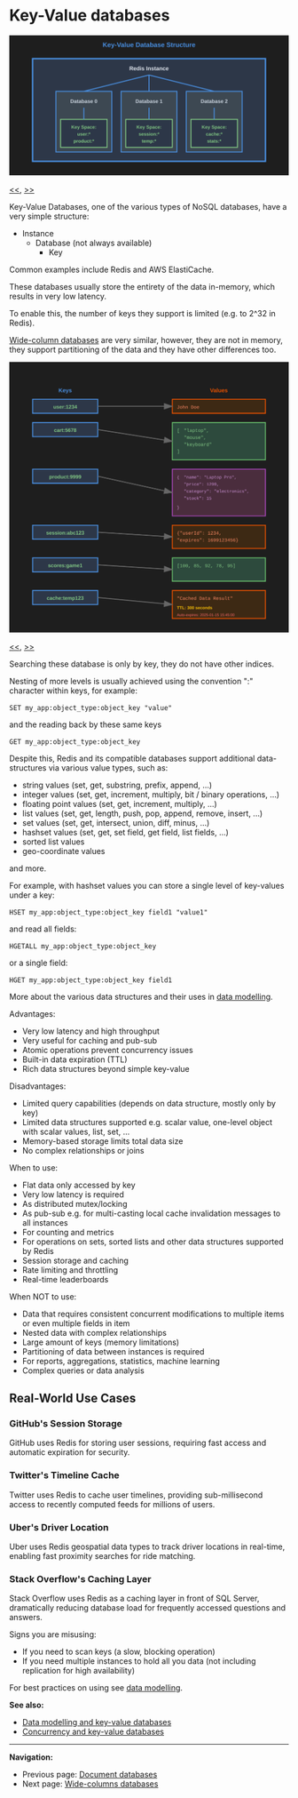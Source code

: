 # Key-Value databases

<a name="image1"></a>

![Key-Value Database Structure](./images/key-value-db-structure.svg)

[<<](./document-dbs.md#image3), [>>](./key-value-dbs.md#image2)

Key-Value Databases, one of the various types of NoSQL databases, have a very simple structure:

- Instance
    - Database (not always available)
        - Key

Common examples include Redis and AWS ElastiCache.

These databases usually store the entirety of the data in-memory, which results in very low latency.

To enable this, the number of keys they support is limited (e.g. to 2^32 in Redis).

[Wide-column databases](./wide-column-dbs.md) are very similar, however, they are not in memory, they support partitioning of the data and they have other differences too.

<a name="image2"></a>

![Key-Value Database Layout](./images/key-value-db-layout.svg)

[<<](./key-value-dbs.md#image1), [>>](./wide-column-dbs.md#image1)

Searching these database is only by key, they do not have other indices.

Nesting of more levels is usually achieved using the convention ":" character within keys, for example:

```Redis
SET my_app:object_type:object_key "value"
```

and the reading back by these same keys

```Redis
GET my_app:object_type:object_key
```

Despite this, Redis and its compatible databases support additional data-structures via various value types, such as:

- string values (set, get, substring, prefix, append, ...)
- integer values (set, get, increment, multiply, bit / binary operations, ...)
- floating point values (set, get, increment, multiply, ...)
- list values (set, get, length, push, pop, append, remove, insert, ...)
- set values (set, get, intersect, union, diff, minus, ...)
- hashset values (set, get, set field, get field, list fields, ...)
- sorted list values
- geo-coordinate values

and more.


For example, with hashset values you can store a single level of key-values under a key:

```Redis
HSET my_app:object_type:object_key field1 "value1"
```

and read all fields:

```Redis
HGETALL my_app:object_type:object_key
```

or a single field:

```Redis
HGET my_app:object_type:object_key field1
```

More about the various data structures and their uses in [data modelling](./data-modelling-key-values-dbs.md).

Advantages:

- Very low latency and high throughput
- Very useful for caching and pub-sub
- Atomic operations prevent concurrency issues
- Built-in data expiration (TTL)
- Rich data structures beyond simple key-value

Disadvantages:

- Limited query capabilities (depends on data structure, mostly only by key)
- Limited data structures supported e.g. scalar value, one-level object with scalar values, list, set, ...
- Memory-based storage limits total data size
- No complex relationships or joins

When to use:

- Flat data only accessed by key
- Very low latency is required
- As distributed mutex/locking
- As pub-sub e.g. for multi-casting local cache invalidation messages to all instances
- For counting and metrics
- For operations on sets, sorted lists and other data structures supported by Redis
- Session storage and caching
- Rate limiting and throttling
- Real-time leaderboards

When NOT to use:

- Data that requires consistent concurrent modifications to multiple items or even multiple fields in item
- Nested data with complex relationships
- Large amount of keys (memory limitations)
- Partitioning of data between instances is required
- For reports, aggregations, statistics, machine learning
- Complex queries or data analysis

## Real-World Use Cases

### GitHub's Session Storage
GitHub uses Redis for storing user sessions, requiring fast access and automatic expiration for security.

### Twitter's Timeline Cache
Twitter uses Redis to cache user timelines, providing sub-millisecond access to recently computed feeds for millions of users.

### Uber's Driver Location
Uber uses Redis geospatial data types to track driver locations in real-time, enabling fast proximity searches for ride matching.

### Stack Overflow's Caching Layer
Stack Overflow uses Redis as a caching layer in front of SQL Server, dramatically reducing database load for frequently accessed questions and answers.

Signs you are misusing:

- If you need to scan keys (a slow, blocking operation)
- If you need multiple instances to hold all you data (not including replication for high availability)

For best practices on using see [data modelling](./data-modelling-key-values-dbs.md).

**See also:**

- [Data modelling and key-value databases](./data-modelling-key-values-dbs.md)
- [Concurrency and key-value databases](./concurrency-key-value-dbs.md)

---

**Navigation:**

- Previous page: [Document databases](./document-dbs.md)
- Next page: [Wide-columns databases](./wide-column-dbs.md)
